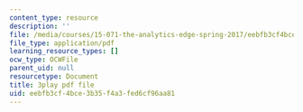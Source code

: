 ```yaml
---
content_type: resource
description: ''
file: /media/courses/15-071-the-analytics-edge-spring-2017/eebfb3cf4bce3b35f4a3fed6cf96aa81_R250-aMpyAo.pdf
file_type: application/pdf
learning_resource_types: []
ocw_type: OCWFile
parent_uid: null
resourcetype: Document
title: 3play pdf file
uid: eebfb3cf-4bce-3b35-f4a3-fed6cf96aa81
---
```

